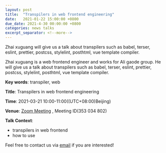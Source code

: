 ```yaml
---
layout: post
title:  "Transpilers in web frontend engineering"
date:   2021-01-22 15:00:00 +0800
due_date: 2021-4-30 00:00:00 +0800
categories: news talks
excerpt_separator: <!--more-->
---
```


Zhai xuguang will give us a talk about transpilers such as babel, terser, eslint, prettier, postcss, stylelint, posthtml,  vue template compiler.

<!--more-->

Zhai xuguang is a web frontend engineer and works for Ali gaode group.  He will give us a talk about transpilers such as babel, terser, eslint, prettier, postcss, stylelint, posthtml,  vue template compiler. 

**Key words**: transpiler, web

**Title**: Transpilers in web frontend engineering

**Time**: 2021-03-21 10:00-11:00((UTC+08:00)Beijing) 

**Venue**: [Zoom Meeting](https://welink-meeting.zoom.us/j/353034802) , Meeting ID(353 034 802)  

**Talk Context**:

- transpilers in web frontend
- how to use 


Feel free to contact us via [email](mailto:swubear@163.com) if you are interested!

